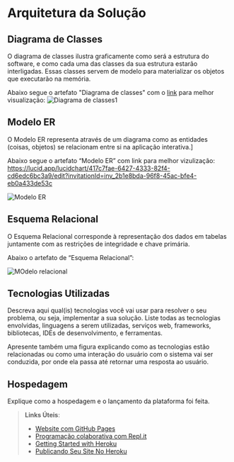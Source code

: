 # Arquitetura da Solução
## Diagrama de Classes

O diagrama de classes ilustra graficamente como será a estrutura do software, e como cada uma das classes da sua estrutura estarão interligadas. Essas classes servem de modelo para materializar os objetos que executarão na memória.

Abaixo segue o artefato "Diagrama de classes" com o <a href="https://lucid.app/lucidchart/1bba0da7-32fe-40fd-8dbf-2c14d4b8db6a/edit?page=0_0&invitationId=inv_65939ec6-47e0-4ec0-bbb8-82891f6fd860#">link</a> para melhor visualização:
![Diagrama de classes1](https://user-images.githubusercontent.com/90878497/162346872-2ed7579c-a2d9-4911-b568-5435ba65a464.jpg)


## Modelo ER

O Modelo ER representa através de um diagrama como as entidades (coisas, objetos) se relacionam entre si na aplicação interativa.]

Abaixo segue o artefato “Modelo ER” com link para melhor vizulização:
https://lucid.app/lucidchart/417c7fae-6427-4333-82f4-cd6edc6bc3a9/edit?invitationId=inv_2b1e8bda-96f8-45ac-bfe4-eb0a433de53c


![Modelo ER](https://user-images.githubusercontent.com/75712250/161876648-ca61be4c-1623-4435-a109-91040231f114.png)



## Esquema Relacional

O Esquema Relacional corresponde à representação dos dados em tabelas juntamente com as restrições de integridade e chave primária.
 
Abaixo o artefato  de “Esquema Relacional”:


![MOdelo relacional](https://user-images.githubusercontent.com/75712250/161876659-cd8ffa35-a24c-46fa-ab3a-985c2c33b66d.png)


## Tecnologias Utilizadas

Descreva aqui qual(is) tecnologias você vai usar para resolver o seu problema, ou seja, implementar a sua solução. Liste todas as tecnologias envolvidas, linguagens a serem utilizadas, serviços web, frameworks, bibliotecas, IDEs de desenvolvimento, e ferramentas.

Apresente também uma figura explicando como as tecnologias estão relacionadas ou como uma interação do usuário com o sistema vai ser conduzida, por onde ela passa até retornar uma resposta ao usuário.

## Hospedagem

Explique como a hospedagem e o lançamento da plataforma foi feita.

> **Links Úteis**:
>
> - [Website com GitHub Pages](https://pages.github.com/)
> - [Programação colaborativa com Repl.it](https://repl.it/)
> - [Getting Started with Heroku](https://devcenter.heroku.com/start)
> - [Publicando Seu Site No Heroku](http://pythonclub.com.br/publicando-seu-hello-world-no-heroku.html)
